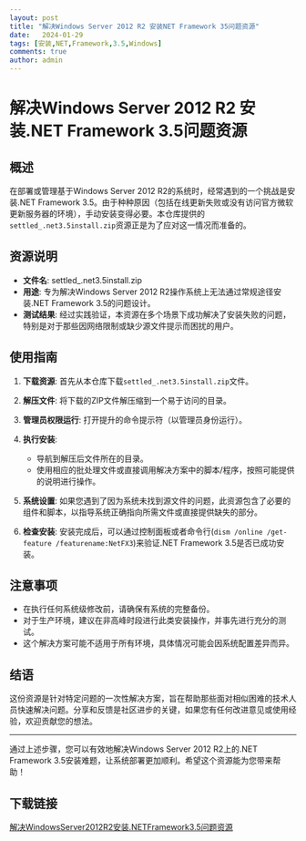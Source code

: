 ```yaml
---
layout: post
title: "解决Windows Server 2012 R2 安装NET Framework 35问题资源"
date:   2024-01-29
tags: [安装,NET,Framework,3.5,Windows]
comments: true
author: admin
---
```

# 解决Windows Server 2012 R2 安装.NET Framework 3.5问题资源

## 概述

在部署或管理基于Windows Server 2012 R2的系统时，经常遇到的一个挑战是安装.NET Framework 3.5。由于种种原因（包括在线更新失败或没有访问官方微软更新服务器的环境），手动安装变得必要。本仓库提供的`settled_.net3.5install.zip`资源正是为了应对这一情况而准备的。

## 资源说明

- **文件名**: settled_.net3.5install.zip
- **用途**: 专为解决Windows Server 2012 R2操作系统上无法通过常规途径安装.NET Framework 3.5的问题设计。
- **测试结果**: 经过实践验证，本资源在多个场景下成功解决了安装失败的问题，特别是对于那些因网络限制或缺少源文件提示而困扰的用户。

## 使用指南

1. **下载资源**: 首先从本仓库下载`settled_.net3.5install.zip`文件。
   
2. **解压文件**: 将下载的ZIP文件解压缩到一个易于访问的目录。

3. **管理员权限运行**: 打开提升的命令提示符（以管理员身份运行）。

4. **执行安装**:
   - 导航到解压后文件所在的目录。
   - 使用相应的批处理文件或直接调用解决方案中的脚本/程序，按照可能提供的说明进行操作。

5. **系统设置**: 如果您遇到了因为系统未找到源文件的问题，此资源包含了必要的组件和脚本，以指导系统正确指向所需文件或直接提供缺失的部分。

6. **检查安装**: 安装完成后，可以通过控制面板或者命令行(`dism /online /get-feature /featurename:NetFX3`)来验证.NET Framework 3.5是否已成功安装。

## 注意事项

- 在执行任何系统级修改前，请确保有系统的完整备份。
- 对于生产环境，建议在非高峰时段进行此类安装操作，并事先进行充分的测试。
- 这个解决方案可能不适用于所有环境，具体情况可能会因系统配置差异而异。

## 结语

这份资源是针对特定问题的一次性解决方案，旨在帮助那些面对相似困难的技术人员快速解决问题。分享和反馈是社区进步的关键，如果您有任何改进意见或使用经验，欢迎贡献您的想法。

--- 

通过上述步骤，您可以有效地解决Windows Server 2012 R2上的.NET Framework 3.5安装难题，让系统部署更加顺利。希望这个资源能为您带来帮助！

## 下载链接

[解决WindowsServer2012R2安装.NETFramework3.5问题资源](https://pan.quark.cn/s/2518bbc53a3d)